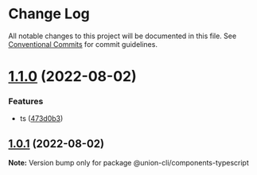 # Change Log

All notable changes to this project will be documented in this file.
See [Conventional Commits](https://conventionalcommits.org) for commit guidelines.

# [1.1.0](https://gitee.com/sparkparis123/lerna-cli/compare/@union-cli/components-typescript@1.0.1...@union-cli/components-typescript@1.1.0) (2022-08-02)


### Features

* ts ([473d0b3](https://gitee.com/sparkparis123/lerna-cli/commits/473d0b3490eb6ed5f2154d1e0856d6fae638f8b5))





## [1.0.1](https://gitee.com/sparkparis123/lerna-cli/compare/@union-cli/components-typescript@1.0.1...@union-cli/components-typescript@1.0.1) (2022-08-02)

**Note:** Version bump only for package @union-cli/components-typescript
